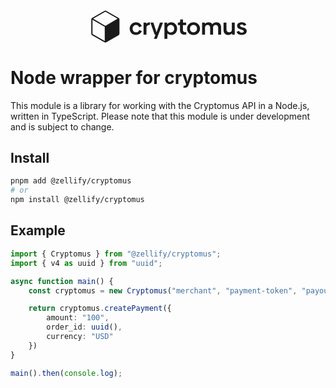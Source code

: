 <center><svg width="50%" fill="none" viewBox="0 0 234 48"><path fill="currentColor" d="M69.472 36.676c4.785 0 7.792-3.004 8.613-5.735l-3.896-1.57c-.581 2.048-2.29 3.448-4.614 3.448-2.905 0-5.16-2.185-5.16-5.53s2.255-5.53 5.126-5.53c2.324 0 3.964 1.4 4.545 3.482l3.896-1.536c-.82-2.799-3.828-5.803-8.51-5.803-5.433 0-9.398 4.096-9.398 9.421 0 5.325 4.033 9.353 9.398 9.353Zm15.283-16.384v-2.014h-4.1v17.988h4.34v-10.24c0-2.423 1.982-4.096 5.126-4.096v-4.062c-2.256 0-4.135.99-5.365 2.424Zm20.287-2.014-5.093 14.507-4.647-14.507h-4.478l6.357 17.988h1.367l-2.46 6.11h4.272l2.323-6.11 6.87-17.988h-4.511Zm16.732-.41c-2.563 0-4.647 1.024-6.049 2.765v-2.355h-4.032v24.098h4.34v-8.021c1.367 1.467 3.281 2.32 5.639 2.32 5.16 0 8.92-4.027 8.92-9.386 0-5.393-3.657-9.42-8.818-9.42Zm-.683 14.985c-3.11 0-5.229-2.287-5.229-5.564s2.119-5.564 5.229-5.564c2.973 0 5.16 2.355 5.16 5.564 0 3.174-2.187 5.564-5.16 5.564Zm20.226 3.413h2.837v-3.789h-1.982c-1.948 0-3.008-1.126-3.008-3.208v-7.27h4.853v-3.721h-4.716v-4.676h-4.238v2.833c0 1.228-.581 1.843-1.777 1.843h-1.64v3.72h3.144v7.749c0 3.96 2.221 6.52 6.527 6.52Zm13.632.41c5.605 0 9.604-4.028 9.604-9.387 0-5.393-3.999-9.42-9.604-9.42-5.639 0-9.603 4.027-9.603 9.42 0 5.359 3.964 9.387 9.603 9.387Zm.034-3.857c-3.144 0-5.297-2.321-5.297-5.53 0-3.243 2.153-5.53 5.297-5.53 3.11 0 5.195 2.287 5.195 5.496 0 3.243-2.119 5.564-5.195 5.564Zm34.004-14.951c-3.041 0-5.092 1.263-6.083 2.936-1.025-1.878-2.837-2.936-5.707-2.936-2.427 0-4.306 1.024-5.434 2.39v-1.98h-4.101v17.954h4.34V25.343c.034-1.706 1.401-3.584 3.862-3.618 2.426 0 3.759 1.81 3.759 4.165v10.342h4.34V25.343c.035-1.672 1.367-3.584 3.862-3.618 2.427 0 3.725 1.843 3.725 4.165v10.342h4.341V25.105c0-4.062-2.427-7.237-6.904-7.237Zm22.846.41v10.888c0 1.98-1.572 3.619-3.999 3.653-2.426 0-3.964-1.605-3.964-3.926V18.278h-4.34v11.161c0 4.165 2.46 7.237 7.04 7.237 2.324 0 4.272-.99 5.536-2.39v1.98h4.067V18.278h-4.34Zm14.717 18.398c4.511 0 7.45-2.117 7.45-5.7 0-6.588-9.877-4.711-9.877-7.988 0-1.092.855-1.775 2.461-1.775 1.504 0 2.563.649 3.042 2.014l3.793-1.468c-.752-2.457-3.281-3.89-6.767-3.89-4.237 0-6.972 2.047-6.972 5.324 0 6.178 9.877 4.54 9.877 8.09 0 1.263-1.093 1.98-2.836 1.98-2.188 0-3.589-.99-4.101-2.663l-3.794 1.468c.991 3.038 3.828 4.608 7.724 4.608ZM43.535 11.345 25.277.817a2.688 2.688 0 0 0-2.675 0L4.344 11.345a2.676 2.676 0 0 0-1.34 2.317v21.055c0 .951.513 1.837 1.34 2.317l18.258 10.528a2.67 2.67 0 0 0 1.34.356c.471 0 .933-.125 1.34-.356L43.54 37.034a2.676 2.676 0 0 0 1.34-2.316V13.662c0-.95-.513-1.837-1.34-2.317h-.005ZM24.353 22.884a.828.828 0 0 1-.827 0L5.776 12.65l17.75-10.23a.85.85 0 0 1 .827 0l17.75 10.232-17.75 10.233Zm-1.751 1.596c.13.074.268.139.416.19v20.99L5.268 35.433a.831.831 0 0 1-.416-.715v-20.47l17.75 10.232Z"></path></svg></center>


# Node wrapper for cryptomus

This module is a library for working with the Cryptomus API in a Node.js, written in TypeScript. Please note that this module is under development and is subject to change.

## Install
```bash
pnpm add @zellify/cryptomus
# or
npm install @zellify/cryptomus
```

## Example
```ts
import { Cryptomus } from "@zellify/cryptomus";
import { v4 as uuid } from "uuid";

async function main() {
    const cryptomus = new Cryptomus("merchant", "payment-token", "payout-token");

    return cryptomus.createPayment({
        amount: "100",
        order_id: uuid(),
        currency: "USD"
    })
}

main().then(console.log);
```